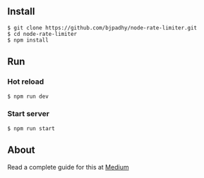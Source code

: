 ## Install

    $ git clone https://github.com/bjpadhy/node-rate-limiter.git
    $ cd node-rate-limiter
    $ npm install

## Run

### Hot reload

    $ npm run dev

### Start server

    $ npm run start

## About

Read a complete guide for this at [Medium](https://medium.com/@bpadhy/building-a-rate-limiter-using-node-js-60c7db6d064b)
